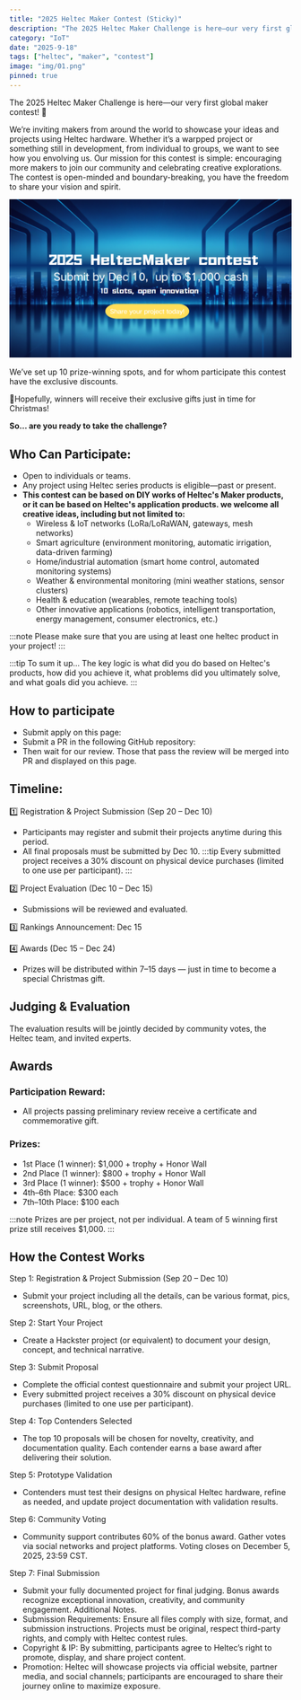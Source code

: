```yaml
---
title: "2025 Heltec Maker Contest (Sticky)"
description: "The 2025 Heltec Maker Challenge is here—our very first global maker contest!"
category: "IoT"
date: "2025-9-18"
tags: ["heltec", "maker", "contest"]
image: "img/01.png"
pinned: true
---
```


The 2025 Heltec Maker Challenge is here—our very first global maker contest! 🚀

We’re inviting makers from around the world to showcase your ideas and projects using Heltec hardware. Whether it’s a warpped project or something still in development, from individual to groups, we want to see how you envolving us. Our mission for this contest is simple: encouraging more makers to join our community and celebrating creative explorations. The contest is open-minded and boundary-breaking, you have the freedom to share your vision and spirit.

![Overview](img/01.png)

<!-- truncate -->

We’ve set up 10 prize-winning spots, and for whom participate this contest have the exclusive discounts.

🎁Hopefully, winners will receive their exclusive gifts just in time for Christmas!

**So… are you ready to take the challenge?**

## Who Can Participate:
- Open to individuals or teams.
- Any project using Heltec series products is eligible—past or present.
- **This contest can be based on DIY works of Heltec's Maker products, or it can be based on Heltec's application products. we welcome all creative ideas, including but not limited to:**
  - Wireless & IoT networks (LoRa/LoRaWAN, gateways, mesh networks)
  - Smart agriculture (environment monitoring, automatic irrigation, data-driven farming)
  - Home/industrial automation (smart home control, automated monitoring systems)
  - Weather & environmental monitoring (mini weather stations, sensor clusters)
  - Health & education (wearables, remote teaching tools)
  - Other innovative applications (robotics, intelligent transportation, energy management, consumer electronics, etc.)

:::note
Please make sure that you are using at least one heltec product in your project!
:::

:::tip
To sum it up... The key logic is what did you do based on Heltec's products, how did you achieve it, what problems did you ultimately solve, and what goals did you achieve.
:::

## How to participate
- Submit apply on this page: 
- Submit a PR in the following GitHub repository:
- Then wait for our review. Those that pass the review will be merged into PR and displayed on this page.

## Timeline: 
1️⃣ Registration & Project Submission (Sep 20 – Dec 10)
- Participants may register and submit their projects anytime during this period.
- All final proposals must be submitted by Dec 10.
:::tip
Every submitted project receives a 30% discount on physical device purchases (limited to one use per participant).
:::

2️⃣ Project Evaluation (Dec 10 – Dec 15)
- Submissions will be reviewed and evaluated.

3️⃣ Rankings Announcement: Dec 15

4️⃣ Awards (Dec 15 – Dec 24)
- Prizes will be distributed within 7–15 days — just in time to become a special Christmas gift.

## Judging & Evaluation

The evaluation results will be jointly decided by community votes, the Heltec team, and invited experts.

## Awards

### Participation Reward:
- All projects passing preliminary review receive a certificate and commemorative gift.

### Prizes:
- 1st Place (1 winner): $1,000 + trophy + Honor Wall
- 2nd Place (1 winner): $800 + trophy + Honor Wall
- 3rd Place (1 winner): $500 + trophy + Honor Wall
- 4th–6th Place: $300 each
- 7th–10th Place: $100 each

:::note
Prizes are per project, not per individual. A team of 5 winning first prize still receives $1,000.
:::

## How the Contest Works

Step 1: Registration & Project Submission (Sep 20 – Dec 10)
- Submit your project including all the details, can be various format, pics, screenshots,  URL, blog, or the others.

Step 2: Start Your Project
- Create a Hackster project (or equivalent) to document your design, concept, and technical narrative.

Step 3: Submit Proposal
- Complete the official contest questionnaire and submit your project URL.
- Every submitted project receives a 30% discount on physical device purchases (limited to one use per participant).

Step 4: Top Contenders Selected
- The top 10 proposals will be chosen for novelty, creativity, and documentation quality. Each contender earns a base award after delivering their solution.

Step 5: Prototype Validation
- Contenders must test their designs on physical Heltec hardware, refine as needed, and update project documentation with validation results.

Step 6: Community Voting
- Community support contributes 60% of the bonus award. Gather votes via social networks and project platforms. Voting closes on December 5, 2025, 23:59 CST.

Step 7: Final Submission
- Submit your fully documented project for final judging. Bonus awards recognize exceptional innovation, creativity, and community engagement.
Additional Notes.
- Submission Requirements: Ensure all files comply with size, format, and submission instructions. Projects must be original, respect third-party rights, and comply with Heltec contest rules.
- Copyright & IP: By submitting, participants agree to Heltec’s right to promote, display, and share project content.
- Promotion: Heltec will showcase projects via official website, partner media, and social channels; participants are encouraged to share their journey online to maximize exposure.